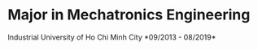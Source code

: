 <h1> Major in Mechatronics Engineering </h1>
Industrial University of Ho Chi Minh City *09/2013 - 08/2019*